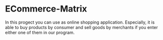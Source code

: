 ﻿# ECommerce-Matrix
 In this progect you can use as online shopping application. 
 Especially, it is able to buy products by consumer and sell goods by merchants
 if you enter either one of them in our program.
